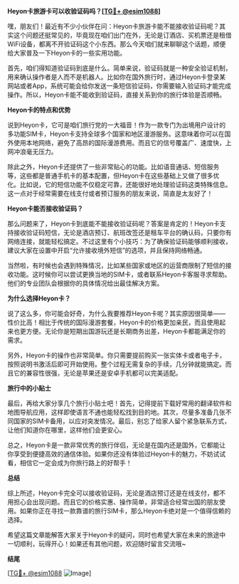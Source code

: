 **Heyon卡旅游卡可以收验证码吗？[[TG💪+ @esim1088](https://t.me/s/esim1088)]**

嘿，朋友们！最近有不少小伙伴在问：Heyon卡旅游卡能不能接收验证码呢？其实这个问题还挺常见的，毕竟现在咱们出门在外，无论是订酒店、买机票还是租借WiFi设备，都离不开验证码这个小东西。那么今天咱们就来聊聊这个话题，顺便给大家普及一下Heyon卡的一些实用功能。

首先，咱们得知道验证码到底是什么。简单来说，验证码就是一种安全验证机制，用来确认操作者是人而不是机器人。比如你在国外旅行时，通过Heyon卡登录某网站或者App，系统可能会给你发送一条短信验证码，你需要输入验证码才能完成操作。所以，Heyon卡能不能收到验证码，直接关系到你的旅行体验是否顺畅。

**Heyon卡的特点和优势**

说到Heyon卡，它可是咱们旅行党的一大福音！作为一款专门为出境用户设计的多功能SIM卡，Heyon卡支持全球多个国家和地区漫游服务。这意味着你可以在国外使用本地网络，避免了高昂的国际漫游费用。而且它的信号覆盖广、速度快，上网冲浪毫无压力。

除此之外，Heyon卡还提供了一些非常贴心的功能。比如语音通话、短信服务等，这些都是普通手机卡的基本配置，但Heyon卡在这些基础上又做了很多优化。比如说，它的短信功能不仅稳定可靠，还能很好地处理验证码这类特殊信息。这一点对于经常需要在线支付或者预订服务的朋友来说，简直是太友好了！

**Heyon卡能否接收验证码？**

那么问题来了，Heyon卡到底能不能接收验证码呢？答案是肯定的！Heyon卡支持接收验证码短信，无论是酒店预订、航班改签还是租车平台的确认码，只要你有网络连接，就能轻松搞定。不过这里有个小技巧：为了确保验证码能够顺利接收，建议大家在设置中开启“允许接收境外短信”的选项，并且保持网络畅通。

当然啦，有时候也会遇到特殊情况，比如某些国家或地区的运营商限制了短信的接收功能。这时候你可以尝试更换当地的SIM卡，或者联系Heyon卡客服寻求帮助。他们的专业团队会根据你的具体情况给出最佳解决方案。

**为什么选择Heyon卡？**

说了这么多，你可能会好奇，为什么我要推荐Heyon卡呢？其实原因很简单——性价比高！相比于传统的国际漫游套餐，Heyon卡的价格更加亲民，而且使用起来也更方便。无论你是短期出国游玩还是长期商务出差，Heyon卡都能满足你的需求。

另外，Heyon卡的操作也非常简单。你只需要提前购买一张实体卡或者电子卡，按照说明书激活后即可开始使用。整个过程无需复杂的手续，几分钟就能搞定。而且它的兼容性很强，无论是苹果还是安卓手机都可以完美适配。

**旅行中的小贴士**

最后，再给大家分享几个旅行小贴士吧！首先，记得提前下载好常用的翻译软件和地图导航应用，这样即使语言不通也能轻松找到目的地。其次，尽量多准备几张不同国家的SIM卡备用，以应对突发情况。最后，别忘了给家人留个紧急联系方式，让他们知道你在哪里，这样他们会更安心。

总之，Heyon卡是一款非常优秀的旅行伴侣，无论是在国内还是国外，它都能让你享受到便捷高效的通信体验。如果你还没有体验过Heyon卡的魅力，不妨试试看，相信它一定会成为你旅行路上的好帮手！

**总结**

综上所述，Heyon卡完全可以接收验证码，无论是酒店预订还是在线支付，都不用担心会出现问题。而且它的价格实惠、操作简单，非常适合经常出国的朋友使用。如果你正在寻找一款靠谱的旅行SIM卡，那么Heyon卡绝对是一个值得信赖的选择。

希望这篇文章能解答大家关于Heyon卡的疑问，同时也希望大家在未来的旅途中一切顺利，玩得开心！如果还有其他问题，欢迎随时留言交流哦~

**结尾**

[[TG💪+ @esim1088](https://t.me/s/esim1088) ![Image](https://i.postimg.cc/4NQfJmqS/Snipaste-2025-05-13-00-14-12.png)]